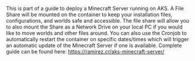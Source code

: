 This is part of a guide to deploy a Minecraft Server running on AKS. A File Share will be mounted on the container to keep your installation files, configurations, and worlds safe and accessible. The file share will allow you to also mount the Share as a Network Drive on your local PC if you would like to move worlds and other files around. 
You can also use the Cronjob to automatically restart the container on specific dates/times which will trigger an automatic update of the Minecraft Server if one is available. 
Complete guide can be found here: https://ramirez.cr/aks-minecraft-server/ 

